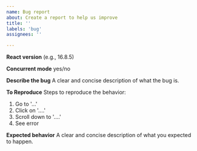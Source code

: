 ```yaml
---
name: Bug report
about: Create a report to help us improve
title: ''
labels: 'bug'
assignees: ''

---
```


**React version** (e.g., 16.8.5)

**Concurrent mode** yes/no

**Describe the bug**
A clear and concise description of what the bug is.

**To Reproduce**
Steps to reproduce the behavior:
1. Go to '...'
2. Click on '....'
3. Scroll down to '....'
4. See error

**Expected behavior**
A clear and concise description of what you expected to happen.
